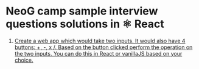 # NeoG camp sample interview questions solutions in ⚛️ React

1. [Create a web app which would take two inputs. It would also have 4 buttons: +, -, x /. Based on the button clicked perform the operation on the two inputs. You can do this in React or vanillaJS based on your choice.](./../src/pages/interview-questions/question_01.jsx)

